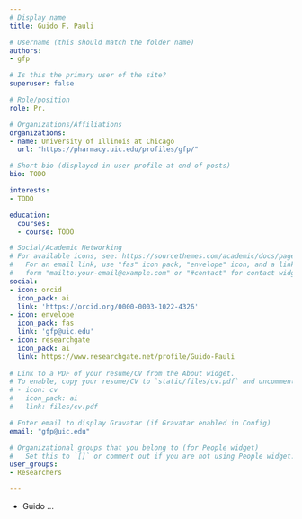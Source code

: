 ```yaml
---
# Display name
title: Guido F. Pauli

# Username (this should match the folder name)
authors:
- gfp

# Is this the primary user of the site?
superuser: false

# Role/position
role: Pr.

# Organizations/Affiliations
organizations:
- name: University of Illinois at Chicago
  url: "https://pharmacy.uic.edu/profiles/gfp/"

# Short bio (displayed in user profile at end of posts)
bio: TODO

interests:
- TODO

education:
  courses:
  - course: TODO

# Social/Academic Networking
# For available icons, see: https://sourcethemes.com/academic/docs/page-builder/#icons
#   For an email link, use "fas" icon pack, "envelope" icon, and a link in the
#   form "mailto:your-email@example.com" or "#contact" for contact widget.
social:
- icon: orcid
  icon_pack: ai
  link: 'https://orcid.org/0000-0003-1022-4326'
- icon: envelope
  icon_pack: fas
  link: 'gfp@uic.edu'
- icon: researchgate
  icon_pack: ai
  link: https://www.researchgate.net/profile/Guido-Pauli
  
# Link to a PDF of your resume/CV from the About widget.
# To enable, copy your resume/CV to `static/files/cv.pdf` and uncomment the lines below.
# - icon: cv
#   icon_pack: ai
#   link: files/cv.pdf

# Enter email to display Gravatar (if Gravatar enabled in Config)
email: "gfp@uic.edu"

# Organizational groups that you belong to (for People widget)
#   Set this to `[]` or comment out if you are not using People widget.
user_groups:
- Researchers

---
```


- Guido ...
